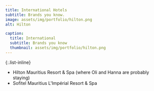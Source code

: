 ```yaml
---
title: International Hotels
subtitle: Brands you know.
image: assets/img/portfolio/hilton.png
alt: Hilton

caption:
  title: International
  subtitle: Brands you know
  thumbnail: assets/img/portfolio/hilton.png
---
```


{:.list-inline}
- Hilton Mauritius Resort & Spa (where Oli and Hanna are probably staying)
- Sofitel Mauritius L'Impérial Resort & Spa